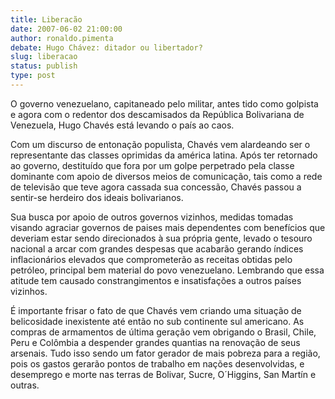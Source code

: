```yaml
---
title: Liberacão 
date: 2007-06-02 21:00:00
author: ronaldo.pimenta
debate: Hugo Chávez: ditador ou libertador?
slug: liberacao
status: publish 
type: post
---
```


O governo venezuelano, capitaneado pelo militar, antes tido como golpista e agora com o redentor dos descamisados da República Bolivariana de Venezuela, Hugo Chavés está levando o país ao caos.  

Com um discurso de entonação populista, Chavés vem alardeando ser o representante das classes oprimidas da américa latina. Após ter retornado ao governo, destituído que fora por um golpe perpetrado pela classe dominante com apoio de diversos meios de comunicação, tais como a rede de televisão que teve agora cassada sua concessão, Chavés passou a sentir-se herdeiro dos ideais bolivarianos.  

Sua busca por apoio de outros governos vizinhos, medidas tomadas visando agraciar governos de paises mais dependentes com benefícios que deveriam estar sendo direcionados à sua própria gente, levado o tesouro nacional a arcar com grandes despesas que acabarão gerando índices inflacionários elevados que comprometerão as receitas obtidas pelo petróleo, principal bem material do povo venezuelano. Lembrando que essa atitude tem causado constrangimentos e insatisfações a outros países vizinhos.  

É importante frisar o fato de que Chavés vem criando uma situação de belicosidade inexistente até então no sub continente sul americano. As compras de armamentos de última geração vem obrigando o Brasil, Chile, Peru e Colômbia a despender grandes quantias na renovação de seus arsenais. Tudo isso sendo um fator gerador de mais pobreza para a região, pois os gastos gerarão pontos de trabalho em nações desenvolvidas, e desemprego e morte nas terras de Bolivar, Sucre, O´Higgins, San Martín e outras.
